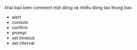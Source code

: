 khai bao bien 
comment một dòng và nhiều dòng
tao thong bao
- alert
- console
- confirm
- prompt
- set timeout 
- set interval 